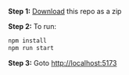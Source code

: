 **Step 1:** [Download](https://github.com/AyushChatthaa/RajorPay-Clone/archive/refs/heads/main.zip) this repo as a zip

**Step 2:** To run:

```bash
npm install
npm run start
```

**Step 3:** Goto [http://localhost:5173](http://localhost:5173)

